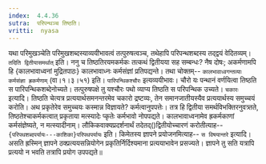 ```yaml
---
index:  4.4.36
sutra:  परिपन्थञ्च तिष्ठति।
vritti:  nyasa
---
```


यथा परिमुखञ्चेति परिमुखशब्दस्याव्ययीभावत्वं तत्पुरुषत्वञ्च, तथेहापि परिपन्थशब्दस्य तद्द्वयं वेदितव्यम्। `तदिति द्वितीयासमर्थात्` इति। ननु च तिष्ठतिरयमकर्मकः तत्कथं द्वितीयया सह सम्बन्धः? नैष दोषः; अकर्मणामपि हि {कालभावाध्वनां मुद्रितपाठः} कालभावाध्नः कर्मसंज्ञां प्रतिपद्यन्ते। तथा चोक्तम्-- `कालभावाध्वगन्तव्याः कर्मसंज्ञा ह्रकर्मणाम्` (वा।१।३।५१) इति। `पारिपन्थिकश्चौरः` इत्यव्ययीभावः। चौरो यः पन्थानं वर्णयित्वा तिष्ठति स पारिपन्थिकशब्देनोच्यते। तत्पुरुषपक्षे तु यश्चौरः पथो व्याप्य तिष्ठति स परिपन्थिक उच्यते।
`चकारः` इत्यादि। तिष्ठति चेत्यत्र प्रत्ययार्थसमनन्तरमेव चकारो द्रष्टव्यः, तेन समानजातीयस्यैव प्रत्ययार्थस्य समुच्चयं करोति। अथ प्रकृतेरेव समुच्चयः कस्मान्न विज्ञायते? कर्मत्वानुपपत्तेः। तत्र हि द्वितीया समर्थविभक्तिरनुवत्र्तते, तिष्ठतेश्चाकर्मकत्वात् प्रकृताया मत्स्यादेः प्कृतेः कर्मभावो नोपपद्यते। कालभावाध्वनामेव ह्रकर्मकाणां कर्मसंज्ञेष्यते, न मत्स्यादीनाम्।
लौकिकवाक्यप्रदर्शनार्थं तदेतद्()द्वितीयोच्चारणं करोतीत्याह-- `{परिपथशब्दपर्यायः---काशिका}परिपथपर्यायः` इति। किमेतस्य ज्ञापने प्रयोजनमित्याह-- `स विषयान्तरे` इत्यादि। असति ह्रस्मिन् ज्ञापने ठक्प्रत्ययसन्नियोगेन प्रकृतिर्निर्दिश्यमाना प्रत्ययाभावेन प्रसज्यते। ज्ञापने तु सति यत्रापि प्रत्ययो न भवति तत्रापि प्रयोग उपपद्यते॥
